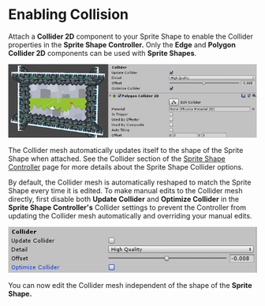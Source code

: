 # Enabling Collision

Attach a **Collider 2D** component to your Sprite Shape to enable the Collider properties in the **Sprite Shape Controller.** Only the **Edge** and **Polygon Collider 2D** components can be used with **Sprite Shapes**.

![Attaching a Collider component](images/v1.1-Collider.png)

The Collider mesh automatically updates itself to the shape of the Sprite Shape when attached. See the Collider section of the [Sprite Shape Controller](SSController.md) page for more details about the Sprite Shape Collider options.

By default, the Collider mesh is automatically reshaped to match the Sprite Shape every time it is edited. To make manual edits to the Collider mesh directly, first disable both **Update Collider** and **Optimize Collider** in the **Sprite Shape Controller's** Collider settings to prevent the Controller from updating the Collider mesh automatically and overriding your manual edits.

![Disabling the Collider options](images/v1.1-ColliderOptionsDisable.png)

You can now edit the Collider mesh independent of the shape of the **Sprite Shape.**

